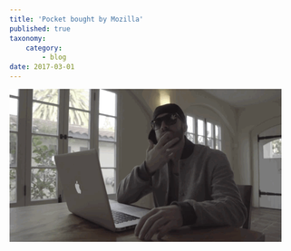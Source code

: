 ```yaml
---
title: 'Pocket bought by Mozilla'
published: true
taxonomy:
    category:
        - blog
date: 2017-03-01
---
```


![<3](giphy.gif)
